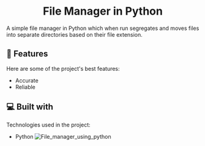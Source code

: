 <h1 align="center" id="title">File Manager in Python</h1>

<p id="description">A simple file manager in Python which when run segregates and moves files into separate directories based on their file extension.</p>

  
  
<h2>🧐 Features</h2>

Here are some of the project's best features:

*   Accurate
*   Reliable

  
  
<h2>💻 Built with</h2>

Technologies used in the project:

*   Python
![File_manager_using_python](https://socialify.git.ci/snigenigmatic/File_manager_using_python/image?language=1&owner=1&name=1&stargazers=1&theme=Light)
